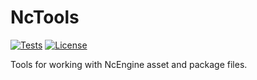 # NcTools
[![Tests](https://github.com/NcStudios/NcTools/actions/workflows/build.yml/badge.svg)](https://github.com/NcStudios/NcTools/actions?query=workflow%3ABuild)
[![License](https://img.shields.io/github/license/NcStudios/NcTools.svg)](https://github.com/NcStudios/NcAssetTools/blob/main/LICENSE)

Tools for working with NcEngine asset and package files.
